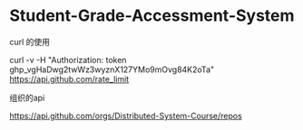 # Student-Grade-Accessment-System

curl 的使用

 curl -v -H "Authorization: token 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" https://api.github.com/rate_limit

组织的api

https://api.github.com/orgs/Distributed-System-Course/repos

